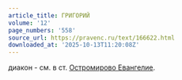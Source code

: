 ```yaml
---
article_title: ГРИГОРИЙ
volume: '12'
page_numbers: '558'
source_url: https://pravenc.ru/text/166622.html
downloaded_at: '2025-10-13T11:20:08Z'
---
```


диакон - см. в ст. [Остромирово Евангелие](<https://pravenc.ru/text/Остромирово Евангелие.html>).
